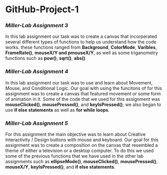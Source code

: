 # GitHub-Project-1

### _Miller-Lab Assignment 3_
  In this lab assignment our task was to create a canvas that incorperated several different types of functions to help us understand how the code works.
  these functions ranged from **Background**, **ColorMode**, **Varibles**, **FrameRate()**, **mouseX/Y and pmouseX/Y**, as well as some triganometry functions such as **pow()**, **sqrt()**, **abs()**.

### _Miller-Lab Assignment 4_
  In this lab assignment our task was to use and learn about Movement, Mouse, and Conditional Logic. Our goal with using the funcitons of for this assignment was to create a canvas that featured movement or some form of animation in it. Some of the code that we used for this assignment was **mouseClicked()**, **mousePressed()**, and **keyIsPressed()**; we also began to use **if else statements** as well as **for while loops**.

### _Miller-Lab Assignment 5_
  For this assignment the main objective was to learn about Creative Interactivity / Design buttons with mouse and keyboard. Our goal for this assignment was to create a composition on the canvas that resembled a theme of either a television or a desktop computer. To do this we used some of the previous functions that we have used in the other lab assignments such as **ellipseMode()**, **mouseClicked()**, **mousePressed()**, **mouseX/Y**, **keyIsPressed()**, and **if else statements**.
